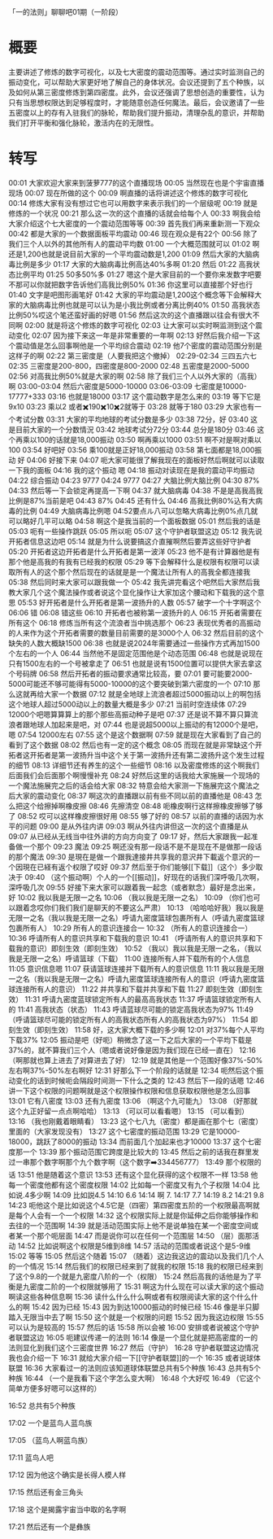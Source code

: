 「一的法则」聊聊吧01期（一阶段）
# 概要
主要讲述了修炼的数字可视化，以及七大密度的震动范围等。通过实时监测自己的振动变化，可以帮助大家更好地了解自己的身体状况。会议还提到了五个种族，以及如何从第三密度修炼到第四密度。此外，会议还强调了思想创造的重要性，认为只有当思想权限达到足够程度时，才能随意创造任何魔法。最后，会议邀请了一些五密度以上的存有入驻我们的脉轮，帮助我们提升振动，清理杂乱的意识，并帮助我们打开平衡和强化脉轮，激活内在的无限性。
# 转写
00:01 大家欢迎大家来到菠萝777的这个直播现场
00:05 当然现在也是个宇宙直播现场
00:07 现在所做的这个
00:09 啊直播的话将讲述这个修炼的数字可视化
00:14 修炼大家有没有想过它也可以用数字来表示我们的一个层级呢
00:19 就是修炼的一个状况
00:21 那么这一次的这个直播的话就会给每个人
00:33 啊我会给大家介绍这个七大密度的一个震动范围等等
00:39 首先我们再来重新测一下观众
00:42 都是大家的一个数据面板平均震动
00:46 现在观众是有22个
00:56 除了我们三个人以外的其他所有人的震动平均数
01:00 一个大概范围就可以
01:02 啊还是1,200也就是说目前大家的一个平均震动数是1,200
01:09 然后大家的大脑病毒比例是多少
01:17 大家的大脑病毒比例高达40%多啊
01:20 然后
01:22 高我状态比例平均
01:25 50多50%多
01:27 嗯这个是大家目前的一个要你来发数字吧要不那可以你就把数字告诉他们高我比例50%
01:36 你这里可以直接那个好也行
01:40 文字是吧图形画笔好
01:42 大家的平均震动是1,200这个概念等下会解释大家的大脑病毒比例也就是可以认为是小我比例或者分离比例40%
01:50 高我状态比例50%哎这个笔还蛮好画的好嗯
01:56 然后这次的这个直播跟以往会有很大不同啊
02:00 就是将这个修炼的数字可视化
02:03 让大家可以实时啊监测到这个震动变化
02:07 因为接下来这一年是非常重要的一年啊
02:13 好然后我介绍一下这个震动值是怎么回事啊他是一个平均综合震动
02:19 他7个密度的震动范围分别是这样子的啊
02:22 第三密度是（人要我把这个撤掉）
02:29-02:34 三四五六七
02:35 三密度是200-800，四密度是800-2000
02:48 五密度是2000-5000
02:56 对高我比例50%就是大家的啊
02:58 除了我们三个人以外大家的（高我）啊
03:00-03:04 然后六密度是5000-10000
03:06-03:09 七密度是10000-17777+333
03:16 也就是18000
03:17 这个震动数字是怎么来的
03:19 等下它是9x10
03:23 乘以2 或者✖️190✖️10✖️2就等于
03:28 就等于180
03:29 大家也有一个考试分数
03:31 大家的平均地球的考试分数是多少
03:38 72分，好
03:40 这是目前大家的一个分数情況
03:42 地球考试分72分
03:44 总分是180分
03:46 这个再乘以100的话就是18,000振动
03:50 啊再乘以1000
03:51 啊不对是啊对乘以100
03:54 好吧好
03:56 乘100就是正好18,000振动
03:58 第七面都是18,000振动 好
04:06 好接下来
04:07 呃大家可能很了解我现在的面板好然后啊就可以读取一下我的面板
04:16 我的这个振动 嗯
04:18 振动对读现在是我的震动平均振动
04:22 综合振动
04:23 9777
04:24 9777
04:27 大脑比例大脑比例
04:30 87%
04:33 然后等一下会锁定再提高一下啊
04:37 就大脑病毒
04:38 不是是高我高我比例是87%当前是吧
04:43 87%
04:45 还有什么
04:46 高我比例80%込有大病毒的比例
04:49 大脑病毒比例嗯
04:52要点ル八可以忽略大病毒比例0%点几就可以略好几平可以略
04:58 啊这个是我当前的一个面板数据
05:01 然后我的话是
05:03 呃有一些操作跳跃
05:05 所以呃
05:07 这个守护者联盟这边
05:12 我先说开拓者信息这边吧
05:14 就是为什么说要搞这介直摧啊然后要弄这些好守护者
05:20 开拓者这边开拓者是什么开拓者是第一波洋
05:23 他不是有计算器他是有那个他是高我的有我有已经我的权限
05:29 等下会解释什么是权限有权限可以读取所有人的这个那个然后现在的话就是是一个魔法让所有人的高我全都连接我
05:38 然后同时来大家可以跟我做一个
05:42 我先讲完看这个吧然后大家然后我教大家几个这个魔法操作或者说这个显化操作让大家加这个腰动和下载我的这个意思
05:53 好开拓者是什么开拓者是第一波扬升的人数
05:57 破字一个十字啊这个
06:06 错
06:08 错这些
06:10 开拓者也被称第一波扬升的人
06:15 开拓者需要在所有这个
06:18 修炼当所有这个流浪者当中挑选那个
06:23 表现优秀者的高振动的人来作为这个开拓者需要的数量目前需要的是3000个人
06:32 然后目前的这个缺失的人数大概缺1500
06:38 也就是说2024年需要通过一些操作方式再加1500个左右的一个人
06:44 当然他不是固定范围他是个动态范围
06:48 也就是说现在只有1500左右的一个号被拿走了
06:51 也就是说有1500位置可以提供大家去拿这个号码牌
06:58 然后开拓者的振动要求通常比较高，要
07:01 要可能要2000-5000可能还不够可能得有5000-10000的这个要突破到第六密度的一个
07:10 那么这就再给大家一个数据
07:12 就是全地球上流浪者超过5000振动以上的啊包括这个地球人超过5000动以上的数量大概是多少
07:21 当前时空连续体
07:29 12000个吧嗯算算算上的那个那些高振动种子是吧
07:37 还是说不算不算只算流浪者跟地球人加起来是吧，对
07:44 也是说超5000以上振动的有12000个是吧，嗯
07:54 12000左右
07:55 这个是这个数据啊
07:59 就是现在大家看到了自己的看到了这个数据
08:02 然后也有一定的这个概念
08:05 而现在就是非常缺这个开拓者这开拓者是第一波扬升当中这个关于第一波扬升还有第二波扬升这个发生过程的细节
08:13 详细节还有养生的这个一些细节
08:16 以及密度修炼的这个啊我们后面我们会后面那个啊慢慢补充
08:24 好然后这里的话我给大家施展一个现场的一个魔法施展完之后的话会给大家
08:32 特意会给大家测一下施展完这个魔法之后大家的震动变化
08:37 啊这次的直播跟以前有些不同以前的直播他是
08:43 怎么把这个给擦掉啊橡皮擦
08:46 先擦清空
08:48 呃橡皮啊行这样擦橡皮擦够了够了
08:52 哎可以这样橡皮擦很好用
08:55 够了好的
08:57 以前的直播的话因为水平的问题
09:00 是从外往内讲
09:03 啊从外往内讲但这一次的这个直播是从
09:07 从已经从无线当中往外讲的方向方向变了
09:17 好，然后大家跟我一起准备做一个那个
09:23 魔法
09:25 啊还没有那一段话不是不是现在不是做那一段话的那个魔法
09:30 是現在是做ー个跟我達接井共享我的意沢井下載返个意沢的一个因現在已経有返个权限了哎好
09:37 然后至于你们能够[[下载]]（这个）多少取决于
09:40 （这个振动啊）个人的一个[[振动]]，好现在的话我们深呼吸几次啊，深呼吸几次
09:55 好接下来大家可以跟着我一起念（或者默念）最好是念出来，好
10:02 我以我是无限一之名
10:06 （我以我是无限一之名）
10:09 （你们也可以跟着念哎你们我们我们是聊天的不要这么严肃）
10:13 （哈哈哈好我）我以我是无限一之名（我以我是无限一之名）呼请九密度篮球包裹所有人（呼请九密度篮球包裹所有人）
10:29 所有人的意识连接合一
10:32 （所有人的意识连接合一）
10:36 呼请所有人的意识共享和下载我的意识
10:41 （呼请所有人的意识共享和下载我的意识）即刻生效（即刻生效）
10:52 （我以）我以我是无限一之名，（我以我是无限一之名）呼请篮球（下载）
11:00 连接所有人并下载所有的个人信息
11:05 意识信息嗯
11:07 获请篮球连接并下载所有人的意识信息
11:11 我以我是无限一之名（我以我是无限一之名）呼请九密度篮球连接所有人的意识（呼请九密度篮球连接所有人的意识）
11:22 并共享和下载并共享和下载
11:27 即刻生效（即刻生效）
11:31 呼请九密度蓝球锁定所有人的最高高我状态
11:37 呼请篮球锁定所有人的
11:41 高我状态（状态）
11:43 呼请蓝球尽可能的锁定高我状态为97%
11:49 （呼请篮球尽可能的锁定所有人的高我状态所有人的高我状态为97%）
11:54 即刻生效（即刻生效）
11:58 好，这大家大概下载的多少啊
12:01 对37%每个人平均下载37%
12:05 振动是吧（好呃）稍微念了这一下之后大家的一个平均下载是37%的，就不算我们三个人（嗯或者说好像是因为我们现在已经一直在）
12:16 （啊那就也算上进去了对算进去了好）
12:19 就是其他是一个范围好像37%-50%左右啊37%-50%左右啊好
12:31 好那么下一个阶段的话就是
12:34 呃然后这个振动变化的话到时候呃会隔段时间测一下什么之类的
12:43 然后下一段的话嗯
12:46 讲一下这个权限的问题啊就是这个权限操作权限和信息获取权限他是怎么回事
13:01 它有八密度
13:03 还有九密度
13:06 （啊这个九可能九）
13:08 （好那就这个九正好留一点点啊哈哈）
13:13 （可以可以看看嗯）
13:15 （可以看到）
13:16 （我也刚戴着眼睛看）
13:23 这个七八九（密度）都是画在那个七（密度）里面的（大家发现没有）
13:27 这个七密度的振动范围
13:29 它是10000-18000，跳跃了8000的振动
13:34 而前面几个加起来也才10000
13:37 这个七密度那一个
13:39 那个振动范围它跨度是比较大的
13:45 然后之前的话我在群里发过一串那个数字啊那个九个数字啊（这个数字➡️334456777）
13:49 那个权限的话
13:51 他是随着这个意识
13:53 还有这个显化获得的这个权限不一样
13:58 他每一个密度他都有这个密度权限
14:02 比如每一个密度又有九个子权限
14:04 比如说.4多少啊
14:09 比如説4.5
14:10 6.6
14:14 啊 7.
14:17 7.7
14:19 8.2
14:21 9.8
14:23 呃他这个是比如说这个4.5它是（四密）第四密度五阶的一个权限最高啊就是每个人会有一个一个权限
14:32 这个权限实际上就是你延伸之后你能够操作和去往的一个范围啊
14:39 就是活动范围实际上他不是说单独在某一个密度空间或者某一个那个呃层面
14:47 而是说你可以在任何一个范围层
14:50 （层）面那活动
14:52 比如说啊这个权限是5维到8维
14:57 活动的范围或者说这个是5-9维
15:02 等等
15:05 然后这个随着
15:07 （随着）这边我这边的震动以及我们几个人的一个情况
15:14 然后我们的权限已经来到了就我的权限
15:18 我的权限已经来到了这个9.8的一个就是九密度八阶的一个（权限）
15:24 然后高我的话他是为了平衡是九密度二阶的一个权限就够用了
15:31 啊这为什么现在可以读大家的这个振动啊读这些各种信息啊
15:36 读什么什么什么啊或者有权限阅读大家的这个什么什么的啊
15:42 因为已经
15:43 因为到达10000振动的时候已经
15:46 像是半只脚踏入无限当中去了啊
15:50 这个就是一个权限的问题
15:52 因为我这边权限
15:55 可以认为是较高的
15:57 然后的话
15:58 所以会被
16:00 安排或者说被这个守护者联盟这边
16:05 呃建议传递一的法则
16:14 像是一个显化就是把高密度的一的法则显化到我们这个三密度世界
16:27 然后（守护）
16:28 守护者联盟这边情况我也会介绍一下
16:31 就给大家介绍一下[[守护者联盟]]的一个
16:35 或者说球体联盟
16:36 大家看过一的法则应该知道球体联盟总共有5个种族
16:43 总共有5个种族
16:44 （一个是我看下这个字怎么变大啊）
16:48 个大好哎
16:49 （它这个简单方便多好嗯可以这样的）

16:52 总共有5个种族

17:02 一个是蓝鸟人蓝鸟族

17:05 （蓝鸟人啊蓝鸟族）

17:11 蓝鸟人吧

17:12 因为他这个确实是长得人模人样

17:15 然后还有金三角头

17:18 这个是揭露宇宙当中取的名字啊

17:21 然后还有一个是彝族
